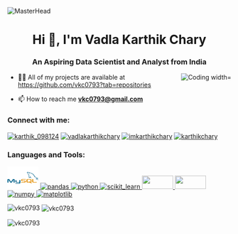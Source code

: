 ![MasterHead](https://camo.githubusercontent.com/f5a8ba4f28fe3ec8d5eb73dfa2303873b5d7122fb1ba08a5946e24d6c13e82c4/68747470733a2f2f6d656469612e6c6963646e2e636f6d2f646d732f696d6167652f4334443132415145536a37322d733567454b672f61727469636c652d636f7665725f696d6167652d736872696e6b5f3630305f323030302f302f313632363735333836373131303f653d3231343734383336343726763d6265746126743d4b6637594175775a74794347594c4e63682d4d676335654f432d376837754c5f646e424149677341465251)
<h1 align="center">Hi 👋, I'm Vadla Karthik Chary</h1>
<h3 align="center">An Aspiring Data Scientist and Analyst from India</h3>
<img align="right" alt="Coding width="400" src="https://assets-global.website-files.com/5c19100c2b50073e6ee69da1/60d35967a853a1b14851703b_All%20the%20data%20(1).gif">

- 👨‍💻 All of my projects are available at https://github.com/vkc0793?tab=repositories

- 📫 How to reach me **vkc0793@gmail.com**

<h3 align="left">Connect with me:</h3>
<p align="left">
<a href="https://twitter.com/karthik_098124" target="blank"><img align="center" src="https://raw.githubusercontent.com/rahuldkjain/github-profile-readme-generator/master/src/images/icons/Social/twitter.svg" alt="karthik_098124" height="30" width="40" /></a>
<a href="https://linkedin.com/in/vadlakarthikchary" target="blank"><img align="center" src="https://raw.githubusercontent.com/rahuldkjain/github-profile-readme-generator/master/src/images/icons/Social/linked-in-alt.svg" alt="vadlakarthikchary" height="30" width="40" /></a>
<a href="https://instagram.com/imkarthikchary" target="blank"><img align="center" src="https://raw.githubusercontent.com/rahuldkjain/github-profile-readme-generator/master/src/images/icons/Social/instagram.svg" alt="imkarthikchary" height="30" width="40" /></a>
<a href="https://www.hackerrank.com/karthikchary" target="blank"><img align="center" src="https://raw.githubusercontent.com/rahuldkjain/github-profile-readme-generator/master/src/images/icons/Social/hackerrank.svg" alt="karthikchary" height="30" width="40" /></a>
</p>

<h3 align="left">Languages and Tools:</h3>
<p align="left"> <a href="https://www.mysql.com/" target="_blank" rel="noreferrer"> <img src="https://raw.githubusercontent.com/devicons/devicon/master/icons/mysql/mysql-original-wordmark.svg" alt="mysql" width="70" height="50"/> </a> 
<a href="https://pandas.pydata.org/" target="_blank" rel="noreferrer"> <img src="https://imgs.search.brave.com/d7P93VyvR9Ae2uZ8kiqoXrHwGQqIE-b4gQm06U1lnK4/rs:fit:500:0:0/g:ce/aHR0cHM6Ly91cGxv/YWQud2lraW1lZGlh/Lm9yZy93aWtpcGVk/aWEvY29tbW9ucy9l/L2VkL1BhbmRhc19s/b2dvLnN2Zw.svg" alt="pandas" width="70" height="40"/> </a> 
<a href="https://www.python.org" target="_blank" rel="noreferrer"> <img src="https://imgs.search.brave.com/X-KcL3WhFH6BjhRH04KGWM_VjD2m3JIYThwHQh8tmpM/rs:fit:860:0:0/g:ce/aHR0cHM6Ly8xMDAw/bG9nb3MubmV0L3dw/LWNvbnRlbnQvdXBs/b2Fkcy8yMDIwLzA4/L1B5dGhvbi1Mb2dv/LTUwMHgzMTMucG5n" alt="python" width="70" height="40"/> </a>
  <a href="https://scikit-learn.org/" target="_blank" rel="noreferrer"> <img src="https://upload.wikimedia.org/wikipedia/commons/0/05/Scikit_learn_logo_small.svg" alt="scikit_learn" width="70" height="40"/> </a> <a href="https://seaborn.pydata.org/" target="_blank" rel="noreferrer"> <img src="https://imgs.search.brave.com/g5u30BKAoKKT2gVFcCtFgqWks21bdHdo8kE5pUc_2s0/rs:fit:860:0:0/g:ce/aHR0cHM6Ly9zZWFi/b3JuLnB5ZGF0YS5v/cmcvX2ltYWdlcy9s/b2dvLXdpZGUtbGln/aHRiZy5zdmc.svg" width="70" height="30"/> </a> <a href="https://learn.microsoft.com/en-us/power-bi/" target="_blank" rel="noreferrer"> <img src="https://encrypted-tbn0.gstatic.com/images?q=tbn:ANd9GcRmlvefOo3xLlCqfCoBoy7P3cwd6mj-Vji-iXR9s-5svL5WK1fnXzsKpcOb2_lTtcv69Q&usqp=CAU" width="70" height="30"/> </a> 
  <a href="https://numpy.org/doc/" target="_blank" rel="noreferrer"> <img src="https://imgs.search.brave.com/MMzbnttkf0ff4LThwplEfECW6H50fhDFEbaBYQCBYSs/rs:fit:860:0:0/g:ce/aHR0cHM6Ly91cGxv/YWQud2lraW1lZGlh/Lm9yZy93aWtpcGVk/aWEvY29tbW9ucy8z/LzMxL051bVB5X2xv/Z29fMjAyMC5zdmc.svg" alt="numpy" width="70" height="40"/> </a>
  <a href="https://matplotlib.org/stable/tutorials/index.html" target="_blank" rel="noreferrer"> <img src="https://imgs.search.brave.com/7JBfHx_31-Tk7Z523Am7_NcpAdrSypKkJsK3zOEs4uU/rs:fit:500:0:0/g:ce/aHR0cHM6Ly9tYXRw/bG90bGliLm9yZy8z/LjMuMi9fc3RhdGlj/L2xvZ28yX2NvbXBy/ZXNzZWQuc3Zn.svg" alt="matplotlib" width="70" height="40"/> </a>
</p>

<p><img align="left" src="https://github-readme-stats.vercel.app/api/top-langs?username=vkc0793&show_icons=true&locale=en&layout=compact" alt="vkc0793" /></p>

<p>&nbsp;<img align="center" src="https://github-readme-stats.vercel.app/api?username=vkc0793&show_icons=true&locale=en" alt="vkc0793" /></p>

<p><img align="center" src="https://github-readme-streak-stats.herokuapp.com/?user=vkc0793&" alt="vkc0793" /></p>
